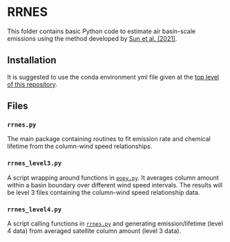 # RRNES
This folder contains basic Python code to estimate air basin-scale emissions using
 the method developed by [Sun et al. (2021)](https://acp.copernicus.org/preprints/acp-2021-268/).
 ## Installation
 It is suggested to use the conda environment yml file given at the [top level of this repository](https://github.com/Kang-Sun-CfA/Oversampling_matlab).
 ## Files
 ### `rrnes.py`
 The main package containing routines to fit emission rate and chemical lifetime from the column-wind speed relationships.
 ### `rrnes_level3.py`
 A script wrapping around functions in [`popy.py`](https://github.com/Kang-Sun-CfA/Oversampling_matlab/blob/master/popy.py). It averages column amount within a basin boundary over different wind speed intervals. The results will be level 3 files containing the column-wind speed relationship data.
### `rrnes_level4.py` 
A script calling functions in [`rrnes.py`](https://github.com/Kang-Sun-CfA/Oversampling_matlab/blob/master/RRNES/rrnes.py) and generating emission/lifetime (level 4 data) from averaged satellite column amount (level 3 data).
